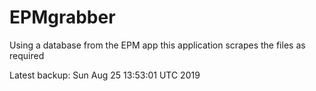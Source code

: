 # EPMgrabber
Using a database from the EPM app this application scrapes the files as required


Latest backup: Sun Aug 25 13:53:01 UTC 2019
